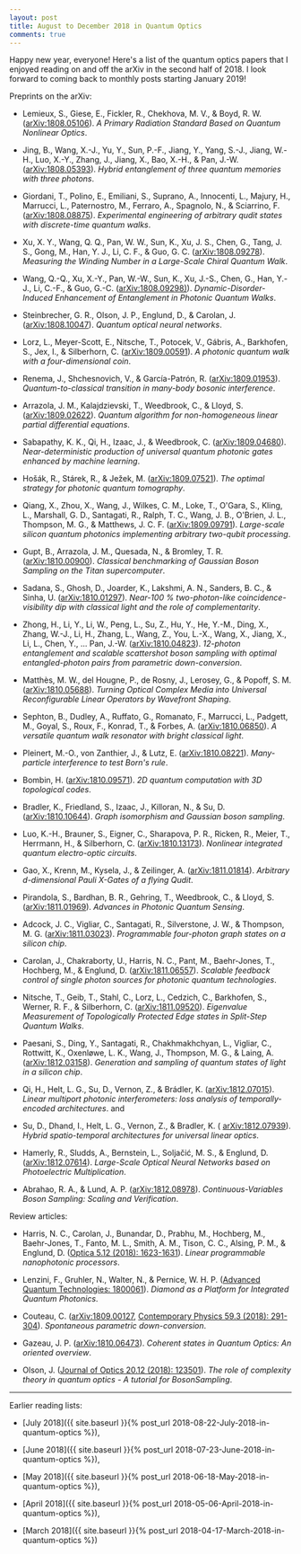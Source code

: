 ```yaml
---
layout: post
title: August to December 2018 in Quantum Optics
comments: true
---
```


Happy new year, everyone! Here's a list of the quantum optics papers that I enjoyed reading on and off the arXiv in the second half of 2018\. I look forward to coming back to monthly posts starting January 2019!

<!--more-->

Preprints on the arXiv:

- Lemieux, S., Giese, E., Fickler, R., Chekhova, M. V., & Boyd, R. W. ([arXiv:1808.05106](https://arxiv.org/abs/1808.05106)). _A Primary Radiation Standard Based on Quantum Nonlinear Optics_.

- Jing, B., Wang, X.-J., Yu, Y., Sun, P.-F., Jiang, Y., Yang, S.-J., Jiang, W.-H., Luo, X.-Y., Zhang, J., Jiang, X., Bao, X.-H., & Pan, J.-W. ([arXiv:1808.05393](https://arxiv.org/abs/1808.05393)). _Hybrid entanglement of three quantum memories with three photons_.

- Giordani, T., Polino, E., Emiliani, S., Suprano, A., Innocenti, L., Majury, H., Marrucci, L., Paternostro, M., Ferraro, A., Spagnolo, N., & Sciarrino, F. ([arXiv:1808.08875](https://arxiv.org/abs/1808.08875)). _Experimental engineering of arbitrary qudit states with discrete-time quantum walks_.

- Xu, X. Y., Wang, Q. Q., Pan, W. W., Sun, K., Xu, J. S., Chen, G., Tang, J. S., Gong, M., Han, Y. J., Li, C. F., & Guo, G. C. ([arXiv:1808.09278](https://arxiv.org/abs/1808.09278)). _Measuring the Winding Number in a Large-Scale Chiral Quantum Walk_.

- Wang, Q.-Q., Xu, X.-Y., Pan, W.-W., Sun, K., Xu, J.-S., Chen, G., Han, Y.-J., Li, C.-F., & Guo, G.-C. ([arXiv:1808.09298)](https://arxiv.org/abs/1808.09298)). _Dynamic-Disorder-Induced Enhancement of Entanglement in Photonic Quantum Walks_.

- Steinbrecher, G. R., Olson, J. P., Englund, D., & Carolan, J. ([arXiv:1808.10047](https://arxiv.org/abs/1808.10047)). _Quantum optical neural networks_.

- Lorz, L., Meyer-Scott, E., Nitsche, T., Potocek, V., Gábris, A., Barkhofen, S., Jex, I., & Silberhorn, C. ([arXiv:1809.00591](https://arxiv.org/abs/1809.00591)). _A photonic quantum walk with a four-dimensional coin_.

- Renema, J., Shchesnovich, V., & García-Patrón, R. ([arXiv:1809.01953](https://arxiv.org/abs/1809.01953)). _Quantum-to-classical transition in many-body bosonic interference_.

- Arrazola, J. M., Kalajdzievski, T., Weedbrook, C., & Lloyd, S. ([arXiv:1809.02622](https://arxiv.org/abs/1809.02622)). _Quantum algorithm for non-homogeneous linear partial differential equations_.

- Sabapathy, K. K., Qi, H., Izaac, J., & Weedbrook, C. ([arXiv:1809.04680](https://arxiv.org/abs/1809.04680)). _Near-deterministic production of universal quantum photonic gates enhanced by machine learning_.

- Hošák, R., Stárek, R., & Ježek, M. ([arXiv:1809.07521](https://arxiv.org/abs/1809.07521)). _The optimal strategy for photonic quantum tomography_.

- Qiang, X., Zhou, X., Wang, J., Wilkes, C. M., Loke, T., O'Gara, S., Kling, L., Marshall, G. D., Santagati, R., Ralph, T. C., Wang, J. B., O'Brien, J. L., Thompson, M. G., & Matthews, J. C. F. ([arXiv:1809.09791](https://arxiv.org/abs/1809.09791)). _Large-scale silicon quantum photonics implementing arbitrary two-qubit processing_.

- Gupt, B., Arrazola, J. M., Quesada, N., & Bromley, T. R. ([arXiv:1810.00900](https://arxiv.org/abs/1810.00900)). _Classical benchmarking of Gaussian Boson Sampling on the Titan supercomputer_.

- Sadana, S., Ghosh, D., Joarder, K., Lakshmi, A. N., Sanders, B. C., & Sinha, U. ([arXiv:1810.01297](https://arxiv.org/abs/1810.01297)). _Near-100 % two-photon-like coincidence-visibility dip with classical light and the role of complementarity_.

- Zhong, H., Li, Y., Li, W., Peng, L., Su, Z., Hu, Y., He, Y.-M., Ding, X., Zhang, W.-J., Li, H., Zhang, L., Wang, Z., You, L.-X., Wang, X., Jiang, X., Li, L., Chen, Y., ... Pan, J.-W. ([arXiv:1810.04823](https://arxiv.org/abs/1810.04823)). _12-photon entanglement and scalable scattershot boson sampling with optimal entangled-photon pairs from parametric down-conversion_.

- Matthès, M. W., del Hougne, P., de Rosny, J., Lerosey, G., & Popoff, S. M. ([arXiv:1810.05688](https://arxiv.org/abs/1810.05688)). _Turning Optical Complex Media into Universal Reconfigurable Linear Operators by Wavefront Shaping_.

- Sephton, B., Dudley, A., Ruffato, G., Romanato, F., Marrucci, L., Padgett, M., Goyal, S., Roux, F., Konrad, T., & Forbes, A. ([arXiv:1810.06850](https://arxiv.org/abs/1810.06850)). _A versatile quantum walk resonator with bright classical light_.

- Pleinert, M.-O., von Zanthier, J., & Lutz, E. ([arXiv:1810.08221](https://arxiv.org/abs/1810.08221)). _Many-particle interference to test Born's rule_.

- Bombin, H. ([arXiv:1810.09571](https://arxiv.org/abs/1810.09571)). _2D quantum computation with 3D topological codes_.

- Bradler, K., Friedland, S., Izaac, J., Killoran, N., & Su, D. ([arXiv:1810.10644](https://arxiv.org/abs/1810.10644)). _Graph isomorphism and Gaussian boson sampling_.

- Luo, K.-H., Brauner, S., Eigner, C., Sharapova, P. R., Ricken, R., Meier, T., Herrmann, H., & Silberhorn, C. ([arXiv:1810.13173](https://arxiv.org/abs/1810.13173)). _Nonlinear integrated quantum electro-optic circuits_.

- Gao, X., Krenn, M., Kysela, J., & Zeilinger, A. ([arXiv:1811.01814](https://arxiv.org/abs/1811.01814)). _Arbitrary d-dimensional Pauli X-Gates of a flying Qudit_.

- Pirandola, S., Bardhan, B. R., Gehring, T., Weedbrook, C., & Lloyd, S. ([arXiv:1811.01969](https://arxiv.org/abs/1811.01969)). _Advances in Photonic Quantum Sensing_.

- Adcock, J. C., Vigliar, C., Santagati, R., Silverstone, J. W., & Thompson, M. G. ([arXiv:1811.03023](https://arxiv.org/abs/1811.03023)). _Programmable four-photon graph states on a silicon chip_.

- Carolan, J., Chakraborty, U., Harris, N. C., Pant, M., Baehr-Jones, T., Hochberg, M., & Englund, D. ([arXiv:1811.06557](https://arxiv.org/abs/1811.06557)). _Scalable feedback control of single photon sources for photonic quantum technologies_.

- Nitsche, T., Geib, T., Stahl, C., Lorz, L., Cedzich, C., Barkhofen, S., Werner, R. F., & Silberhorn, C. ([arXiv:1811.09520](https://arxiv.org/abs/1811.09520)). _Eigenvalue Measurement of Topologically Protected Edge states in Split-Step Quantum Walks_.

- Paesani, S., Ding, Y., Santagati, R., Chakhmakhchyan, L., Vigliar, C., Rottwitt, K., Oxenløwe, L. K., Wang, J., Thompson, M. G., & Laing, A. ([arXiv:1812.03158](https://arxiv.org/abs/1812.03158)). _Generation and sampling of quantum states of light in a silicon chip_.

- Qi, H., Helt, L. G., Su, D., Vernon, Z., & Brádler, K. ([arXiv:1812.07015](https://arxiv.org/abs/1812.07015)). _Linear multiport photonic interferometers: loss analysis of temporally-encoded architectures_. and

- Su, D., Dhand, I., Helt, L. G., Vernon, Z., & Bradler, K. ( [arXiv:1812.07939](https://arxiv.org/abs/1812.07939)). _Hybrid spatio-temporal architectures for universal linear optics_.

- Hamerly, R., Sludds, A., Bernstein, L., Soljačić, M. S., & Englund, D. ([arXiv:1812.07614](https://arxiv.org/abs/1812.07614)). _Large-Scale Optical Neural Networks based on Photoelectric Multiplication_.

- Abrahao, R. A., & Lund, A. P. ([arXiv:1812.08978](https://arxiv.org/abs/1812.08978)). _Continuous-Variables Boson Sampling: Scaling and Verification_.

Review articles:

- Harris, N. C., Carolan, J., Bunandar, D., Prabhu, M., Hochberg, M., Baehr-Jones, T., Fanto, M. L., Smith, A. M., Tison, C. C., Alsing, P. M., & Englund, D. ([Optica 5.12 (2018): 1623-1631](https://www.osapublishing.org/abstract.cfm?URI=optica-5-12-1623)). _Linear programmable nanophotonic processors_.

- Lenzini, F., Gruhler, N., Walter, N., & Pernice, W. H. P. ([Advanced Quantum Technologies: 1800061](https://doi.wiley.com/10.1002/qute.201800061)). _Diamond as a Platform for Integrated Quantum Photonics_.

- Couteau, C. ([arXiv:1809.00127](https://arxiv.org/abs/1809.00127), [Contemporary Physics 59.3 (2018): 291-304](https://doi.org/10.1080/00107514.2018.1488463)). _Spontaneous parametric down-conversion_.

- Gazeau, J. P. ([arXiv:1810.06473](https://arxiv.org/abs/1810.06473)). _Coherent states in Quantum Optics: An oriented overview_.

- Olson, J. ([Journal of Optics 20.12 (2018): 123501](https://iopscience.iop.org/article/10.1088/2040-8986/aae74a/meta)). _The role of complexity theory in quantum optics - A tutorial for BosonSampling_.

--------------------------------------------------------------------------------

Earlier reading lists:

- [July 2018]({{ site.baseurl }}{% post_url 2018-08-22-July-2018-in-quantum-optics %}),

- [June 2018]({{ site.baseurl }}{% post_url 2018-07-23-June-2018-in-quantum-optics %}),

- [May 2018]({{ site.baseurl }}{% post_url 2018-06-18-May-2018-in-quantum-optics %}),

- [April 2018]({{ site.baseurl }}{% post_url 2018-05-06-April-2018-in-quantum-optics %}),

- [March 2018]({{ site.baseurl }}{% post_url 2018-04-17-March-2018-in-quantum-optics %})
